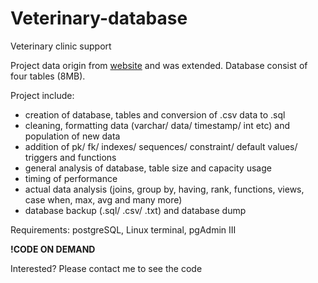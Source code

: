 # Veterinary-database
Veterinary clinic support

Project data origin from [website](https://www.superdatascience.com/pages/sql) and was extended. Database consist of four tables (8MB). 

Project include:
- creation of database, tables and conversion of .csv data to .sql
- cleaning, formatting data (varchar/ data/ timestamp/ int etc) and population of new data
- addition of pk/ fk/ indexes/ sequences/ constraint/ default values/ triggers and functions
- general analysis of database, table size and capacity usage
- timing of performance
- actual data analysis (joins, group by, having, rank, functions, views, case when, max, avg and many more)
- database backup (.sql/ .csv/ .txt) and database dump

Requirements: postgreSQL, Linux terminal, pgAdmin III

**!CODE ON DEMAND**

Interested? Please contact me to see the code
